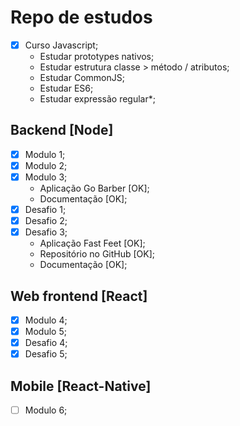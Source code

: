 # Repo de estudos

* [x] Curso Javascript;
  - Estudar prototypes nativos;
  - Estudar estrutura classe > método / atributos;
  - Estudar CommonJS;
  - Estudar ES6;
  - Estudar expressão regular*;

## Backend [Node]

* [x] Modulo 1;
* [x] Modulo 2;
* [x] Modulo 3;
  - Aplicação Go Barber [OK];
  - Documentação [OK];
* [x] Desafio 1;
* [x] Desafio 2;
* [x] Desafio 3;
  - Aplicação Fast Feet [OK];
  - Repositório no GitHub [OK];
  - Documentação [OK];

## Web frontend [React]

* [x] Modulo 4;
* [x] Modulo 5;
* [x] Desafio 4;
* [x] Desafio 5;

## Mobile [React-Native]

* [ ] Modulo 6;